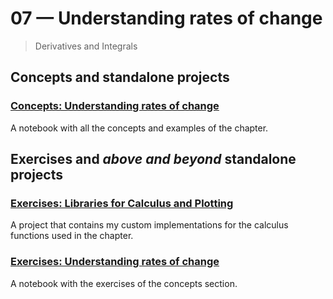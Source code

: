 # 07 &mdash; Understanding rates of change
> Derivatives and Integrals

## Concepts and standalone projects

### [Concepts: Understanding rates of change](./01-concepts)
A notebook with all the concepts and examples of the chapter.


## Exercises and *above and beyond* standalone projects

### [Exercises: Libraries for Calculus and Plotting](./e00-my-libs)
A project that contains my custom implementations for the calculus functions used in the chapter.

### [Exercises: Understanding rates of change](./e01-exercises)
A notebook with the exercises of the concepts section.
